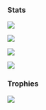 ### Stats
 
![](https://github-profile-summary-cards.vercel.app/api/cards/profile-details?username=Pavlos-Efstathiou&theme=monokai)
 
![](https://github-readme-stats.vercel.app/api?username=Pavlos-Efstathiou&show_icons=true&theme=monokai)
  
![](https://github-readme-streak-stats.herokuapp.com/?user=Pavlos-Efstathiou&show_icons=true&theme=monokai)
 
![](https://github-profile-summary-cards.vercel.app/api/cards/profile-details?username=Pavlos-Efstathiou&theme=monokai)

<!--
### Wakatime(Don't Work)...
![](https://github-readme-stats.vercel.app/api/wakatime?username=Pavlos-Efstathiou&show_icons=true&theme=monokai) 
-->

### Trophies

<img src="https://github-profile-trophy.vercel.app/?username=Pavlos-Efstathiou&theme=monokai">
